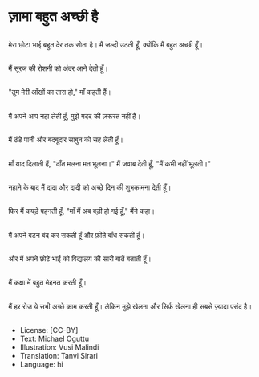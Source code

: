 # ज़ामा बहुत अच्छी है

##
मेरा छोटा भाई बहुत देर तक सोता है। मैं जल्दी उठती हूँ, क्योंकि मैं बहुत अच्छी हूँ।

##
मैं सूरज की रोशनी को अंदर आने देती हूँ।

##
"तुम मेरी आँखों का तारा हो," माँ कहती हैं।

##
मैं अपने आप नहा लेती हूँ, मुझे मदद की ज़रूरत नहीं है।

##
मैं ठंडे पानी और बदबूदार साबुन को सह लेती हूँ।

##
माँ याद दिलाती हैं, "दाँत मलना मत भूलना।" मैं जवाब देती हूँ, "मैं कभी नहीं भूलती।"

##
नहाने के बाद मैं दादा और दादी को अच्छे दिन की शुभकामना देती हूँ।

##
फिर मैं कपड़े पहनती हूँ, "माँ मैं अब बड़ी हो गई हूँ," मैंने कहा।

##
मैं अपने बटन बंद कर सकती हूँ और फ़ीते बाँध सकती हूँ।

##
और मैं अपने छोटे भाई को विद्यालय की सारी बातें बताती हूँ।

##
मैं कक्षा में बहुत मेहनत करती हूँ।

##
मैं हर रोज़ ये सभी अच्छे काम करती हूँ। लेकिन मुझे खेलना और सिर्फ खेलना ही सबसे ज़्यादा पसंद है।

##
* License: [CC-BY]
* Text: Michael Oguttu
* Illustration: Vusi Malindi
* Translation: Tanvi Sirari
* Language: hi
